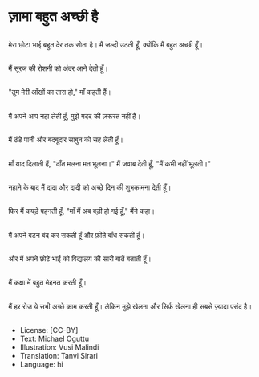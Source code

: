 # ज़ामा बहुत अच्छी है

##
मेरा छोटा भाई बहुत देर तक सोता है। मैं जल्दी उठती हूँ, क्योंकि मैं बहुत अच्छी हूँ।

##
मैं सूरज की रोशनी को अंदर आने देती हूँ।

##
"तुम मेरी आँखों का तारा हो," माँ कहती हैं।

##
मैं अपने आप नहा लेती हूँ, मुझे मदद की ज़रूरत नहीं है।

##
मैं ठंडे पानी और बदबूदार साबुन को सह लेती हूँ।

##
माँ याद दिलाती हैं, "दाँत मलना मत भूलना।" मैं जवाब देती हूँ, "मैं कभी नहीं भूलती।"

##
नहाने के बाद मैं दादा और दादी को अच्छे दिन की शुभकामना देती हूँ।

##
फिर मैं कपड़े पहनती हूँ, "माँ मैं अब बड़ी हो गई हूँ," मैंने कहा।

##
मैं अपने बटन बंद कर सकती हूँ और फ़ीते बाँध सकती हूँ।

##
और मैं अपने छोटे भाई को विद्यालय की सारी बातें बताती हूँ।

##
मैं कक्षा में बहुत मेहनत करती हूँ।

##
मैं हर रोज़ ये सभी अच्छे काम करती हूँ। लेकिन मुझे खेलना और सिर्फ खेलना ही सबसे ज़्यादा पसंद है।

##
* License: [CC-BY]
* Text: Michael Oguttu
* Illustration: Vusi Malindi
* Translation: Tanvi Sirari
* Language: hi
